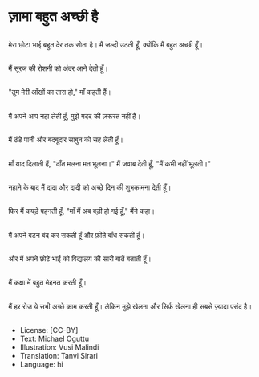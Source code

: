 # ज़ामा बहुत अच्छी है

##
मेरा छोटा भाई बहुत देर तक सोता है। मैं जल्दी उठती हूँ, क्योंकि मैं बहुत अच्छी हूँ।

##
मैं सूरज की रोशनी को अंदर आने देती हूँ।

##
"तुम मेरी आँखों का तारा हो," माँ कहती हैं।

##
मैं अपने आप नहा लेती हूँ, मुझे मदद की ज़रूरत नहीं है।

##
मैं ठंडे पानी और बदबूदार साबुन को सह लेती हूँ।

##
माँ याद दिलाती हैं, "दाँत मलना मत भूलना।" मैं जवाब देती हूँ, "मैं कभी नहीं भूलती।"

##
नहाने के बाद मैं दादा और दादी को अच्छे दिन की शुभकामना देती हूँ।

##
फिर मैं कपड़े पहनती हूँ, "माँ मैं अब बड़ी हो गई हूँ," मैंने कहा।

##
मैं अपने बटन बंद कर सकती हूँ और फ़ीते बाँध सकती हूँ।

##
और मैं अपने छोटे भाई को विद्यालय की सारी बातें बताती हूँ।

##
मैं कक्षा में बहुत मेहनत करती हूँ।

##
मैं हर रोज़ ये सभी अच्छे काम करती हूँ। लेकिन मुझे खेलना और सिर्फ खेलना ही सबसे ज़्यादा पसंद है।

##
* License: [CC-BY]
* Text: Michael Oguttu
* Illustration: Vusi Malindi
* Translation: Tanvi Sirari
* Language: hi
